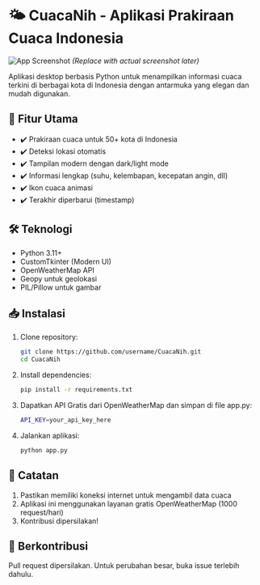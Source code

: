 # 🌤️ CuacaNih - Aplikasi Prakiraan Cuaca Indonesia

![App Screenshot](screenshot.png) *(Replace with actual screenshot later)*

Aplikasi desktop berbasis Python untuk menampilkan informasi cuaca terkini di berbagai kota di Indonesia dengan antarmuka yang elegan dan mudah digunakan.

## 🌟 Fitur Utama
- ✔️ Prakiraan cuaca untuk 50+ kota di Indonesia
- ✔️ Deteksi lokasi otomatis
- ✔️ Tampilan modern dengan dark/light mode
- ✔️ Informasi lengkap (suhu, kelembapan, kecepatan angin, dll)
- ✔️ Ikon cuaca animasi
- ✔️ Terakhir diperbarui (timestamp)

## 🛠️ Teknologi
- Python 3.11+
- CustomTkinter (Modern UI)
- OpenWeatherMap API
- Geopy untuk geolokasi
- PIL/Pillow untuk gambar

## 📥 Instalasi
1. Clone repository:
   ```bash
   git clone https://github.com/username/CuacaNih.git
   cd CuacaNih

2. Install dependencies:
   ```bash
   pip install -r requirements.txt

3. Dapatkan API Gratis dari OpenWeatherMap dan simpan di file app.py:
   ```bash
   API_KEY=your_api_key_here

4. Jalankan aplikasi:
   ```bash
   python app.py

## 📝 Catatan
1. Pastikan memiliki koneksi internet untuk mengambil data cuaca
2. Aplikasi ini menggunakan layanan gratis OpenWeatherMap (1000 request/hari)
3. Kontribusi dipersilakan!

## 🤝 Berkontribusi
Pull request dipersilakan. Untuk perubahan besar, buka issue terlebih dahulu.
